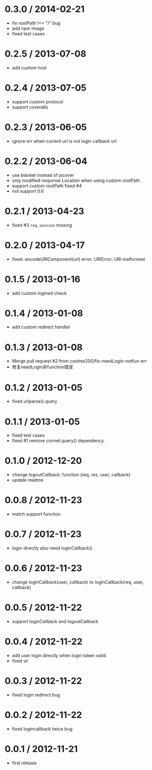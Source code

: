 
0.3.0 / 2014-02-21 
==================

  * fix rootPath !== "/" bug
  * add npm image
  * fixed test cases

0.2.5 / 2013-07-08 
==================

  * add custom host

0.2.4 / 2013-07-05 
==================

  * support custom protocol
  * support coveralls

0.2.3 / 2013-06-05 
==================

  * ignore err when current url is not login callback url

0.2.2 / 2013-06-04 
==================

  * use blanket instead of jscover
  * only modified response Location when using custom rootPath
  * support custom rootPath fixed #4
  * not support 0.6

0.2.1 / 2013-04-23 
==================

  * fixed #3 `req.session` missing

0.2.0 / 2013-04-17 
==================

  * fixed: encodeURIComponent(url) error: URIError: URI malformed

0.1.5 / 2013-01-16 
==================

  * add custom logined check

0.1.4 / 2013-01-08 
==================

  * add custom redirect handler

0.1.3 / 2013-01-08 
==================

  * Merge pull request #2 from coolme200/fix-needLogin-notfun-err
  * 修复needLogin非function错误

0.1.2 / 2013-01-05 
==================

  * fixed urlparse().query

0.1.1 / 2013-01-05 
==================

  * fixed test cases
  * fixed #1 remove connet.query() dependency.

0.1.0 / 2012-12-20 
==================

  * change logoutCallback: function (req, res, user, callback)
  * update readme

0.0.8 / 2012-11-23 
==================

  * match support function

0.0.7 / 2012-11-23 
==================

  * login directly also need loginCallback()

0.0.6 / 2012-11-23 
==================

  * change loginCallback(user, callback) to loginCallback(req, user, callback)

0.0.5 / 2012-11-22 
==================

  * support loginCallback and logoutCallback

0.0.4 / 2012-11-22 
==================

  * add user login directly when login token vaild.
  * fixed ut

0.0.3 / 2012-11-22 
==================

  * fixed login redirect bug

0.0.2 / 2012-11-22 
==================

  * fixed logincallback twice bug

0.0.1 / 2012-11-21 
==================

  * first release
